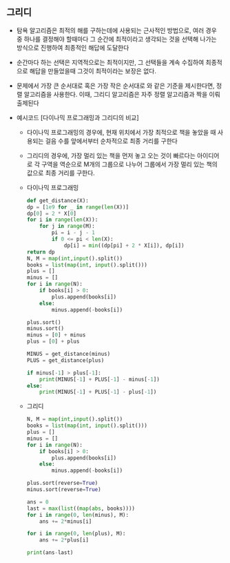 ## 그리디

- 탐욕 알고리즘은 최적의 해를 구하는데에 사용되는 근사적인 방법으로, 여러 경우 중 하나를 결정해야 할때마다 그 순간에 최적이라고 생각되는 것을 선택해 나가는 방식으로 진행하여 최종적인 해답에 도달한다

- 순간마다 하는 선택은 지역적으로는 최적이지만, 그 선택들을 계속 수집하여 최종적으로 해답을 만들었을때 그것이 최적이라는 보장은 없다.

- 문제에서 가장 큰 순서대로 혹은 가장 작은 순서대로 와 같은 기준을 제시한다면, 정렬 알고리즘을 사용한다. 이때, 그리디 알고리즘은 자주 정렬 알고리즘과 짝을 이뤄 출제된다


- 예시코드 [다이나믹 프로그래밍과 그리디의 비교]
    - 다이나믹 프로그래밍의 경우에, 현재 위치에서 가장 최적으로 책을 놓았을 때 사용되는 걸음 수를 앞에서부터 순차적으로 최종 거리를 구한다
    - 그리디의 경우에, 가장 멀리 있는 책을 먼저 놓고 오는 것이 빠르다는 아이디어로 각 구역을 역순으로 M개의 그룹으로 나누어 그룹에서 가장 멀리 있는 책의 값으로 최종 거리를 구한다.
    - 다이나믹 프로그래밍
        ```py
        def get_distance(X):
        dp = [1e9 for _ in range(len(X))]
        dp[0] = 2 * X[0]
        for i in range(len(X)):
            for j in range(M):
                pi = i - j - 1
                if 0 <= pi < len(X):
                    dp[i] = min((dp[pi] + 2 * X[i]), dp[i])
        return dp
        N, M = map(int,input().split())
        books = list(map(int, input().split()))
        plus = []
        minus = []
        for i in range(N):
            if books[i] > 0:
                plus.append(books[i])
            else:
                minus.append(-books[i])

        plus.sort()
        minus.sort()
        minus = [0] + minus
        plus = [0] + plus

        MINUS = get_distance(minus)
        PLUS = get_distance(plus)

        if minus[-1] > plus[-1]:
            print(MINUS[-1] + PLUS[-1] - minus[-1])
        else:
            print(MINUS[-1] + PLUS[-1] - plus[-1])
        ```

    - 그리디

        ```py
        N, M = map(int,input().split())
        books = list(map(int, input().split()))
        plus = []
        minus = []
        for i in range(N):
            if books[i] > 0:
                plus.append(books[i])
            else:
                minus.append(-books[i])

        plus.sort(reverse=True)
        minus.sort(reverse=True)

        ans = 0
        last = max(list((map(abs, books))))
        for i in range(0, len(minus), M):
            ans += 2*minus[i]

        for i in range(0, len(plus), M):
            ans += 2*plus[i]

        print(ans-last)
        ```

